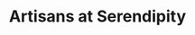 ---
title: "Artisans at Serendipity"
url: /berwick-upon-tweed/artisans-at-serendipity/
shop: butcher
---